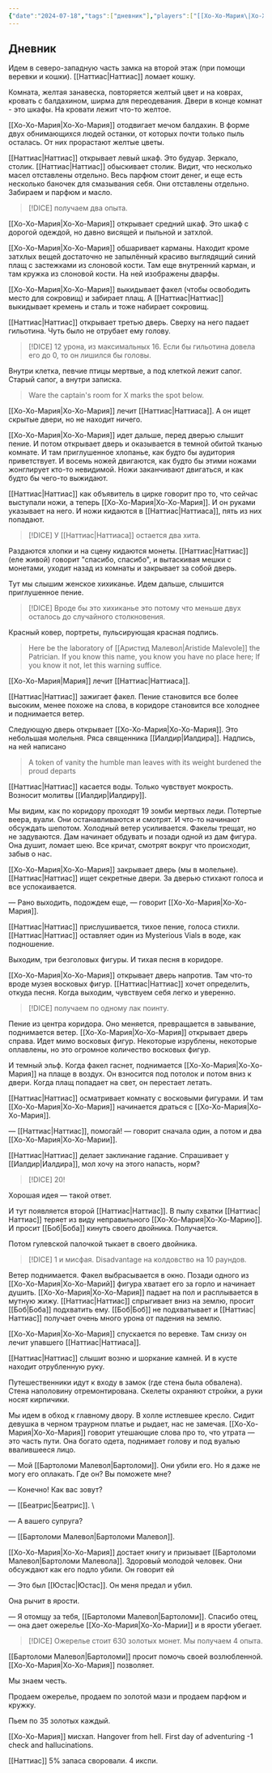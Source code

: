 ```yaml
---
{"date":"2024-07-18","tags":["дневник"],"players":["[[Хо-Хо-Мария\|Хо-Хо-Мария]]","[[Наттиас\|Наттиас]]"],"campaign":"GG Dungeon","world-date":null,"world-time-start":null,"dg-publish":true,"previous-session":"[[27 июня 2024]]","next-session":"[[25 июля 2024]]","permalink":"/18-iyulya-2024/","dgPassFrontmatter":true}
---
```



## Дневник
Идем в северо-западную часть замка на второй этаж (при помощи веревки и кошки). [[Наттиас\|Наттиас]] ломает кошку.

Комната, желтая занавеска, повторяется желтый цвет и на коврах, кровать с балдахином, ширма для переодевания. Двери в конце комнат - это шкафы. На кровати лежит что-то желтое. 

[[Хо-Хо-Мария\|Хо-Хо-Мария]] отодвигает мечом балдахин. В форме двух обнимающихся людей останки, от которых почти только пыль осталась. От них прорастают желтые цветы. 

[[Наттиас\|Наттиас]] открывает левый шкаф. Это будуар. Зеркало, столик. [[Наттиас\|Наттиас]] обыскивает столик. Видит, что несколько масел отставлены отдельно. Весь парфюм стоит денег, и еще есть несколько баночек для смазывания себя. Они отставлены отдельно. Забираем и парфюм и масло. 

> [!DICE] получаем два опыта.

[[Хо-Хо-Мария\|Хо-Хо-Мария]] открывает средний шкаф. Это шкаф с дорогой одеждой, но давно висящей и пыльной и затхлой.

[[Хо-Хо-Мария\|Хо-Хо-Мария]] обшаривает карманы. Находит кроме затхлых вещей достаточно не запылённый красиво выглядящий синий плащ с застежками из слоновой кости. Там еще внутренний карман, и там кружка из слоновой кости. На ней изображены дварфы.

[[Хо-Хо-Мария\|Хо-Хо-Мария]] выкидывает факел (чтобы освободить место для сокровищ) и забирает плащ. А [[Наттиас\|Наттиас]] выкидывает кремень и сталь и тоже набирает сокровищ.

[[Наттиас\|Наттиас]] открывает третью дверь. Сверху на него падает гильотина. Чуть было не отрубает ему голову.

> [!DICE] 12 урона, из максимальных 16. Если бы гильотина довела его до 0, то он лишился бы головы.

Внутри клетка, певчие птицы мертвые, а под клеткой лежит сапог. Старый сапог, а внутри записка. 

> Ware the captain's room for X marks the spot below.

[[Хо-Хо-Мария\|Хо-Хо-Мария]] лечит [[Наттиас\|Наттиаса]]. А он ищет скрытые двери, но не находит ничего.

[[Хо-Хо-Мария\|Хо-Хо-Мария]] идет дальше, перед дверью слышит пение. И потом открывает дверь и оказывается в темной обитой тканью комнате. И там приглушенное хлопанье, как будто бы аудитория приветствует. И восемь ножей двигаются, как будто бы этими ножами жонглирует кто-то невидимой. Ножи заканчивают двигаться, и как будто бы чего-то выжидают. 

[[Наттиас\|Наттиас]] как объявитель в цирке говорит про то, что сейчас выступали ножи, а теперь [[Хо-Хо-Мария\|Хо-Хо-Мария]]. И он руками указывает на него. И ножи кидаются в [[Наттиас\|Наттиаса]], пять из них попадают.

> [!DICE] У [[Наттиас\|Наттиаса]] остается два хита. 

Раздаются хлопки и на сцену кидаются монеты. [[Наттиас\|Наттиас]] (еле живой) говорит "спасибо, спасибо", и вытаскивая мешки с монетами, уходит назад из комнаты и закрывает за собой дверь.

Тут мы слышим женское хихиканье. Идем дальше, слышится приглушенное пение. 

> [!DICE] Вроде бы это хихиканье это потому что меньше двух осталось до случайного столкновения.

Красный ковер, портреты, пульсирующая красная подпись.

> Here be the laboratory of [[Аристид Малевол\|Aristide Malevole]] the Patrician. If you know this name, you know you have no place here; If you know it not, let this warning suffice. 

[[Хо-Хо-Мария\|Мария]] лечит [[Наттиас\|Наттиаса]]. 

[[Наттиас\|Наттиас]] зажигает факел. Пение становится все более высоким, менее похоже на слова, в коридоре становится все холоднее и поднимается ветер.

Следующую дверь открывает [[Хо-Хо-Мария\|Хо-Хо-Мария]]. Это небольшая молельня. Ряса священника [[Иалдир\|Иалдира]]. Надпись, на ней написано

> A token of vanity the humble man leaves with its weight burdened the proud departs

[[Наттиас\|Наттиас]] касается воды. Только чувствует мокрость. Возносит молитвы [[Иалдир\|Иалдиру]].

Мы видим, как по коридору проходят 19 зомби мертвых леди. Потертые веера, вуали. Они останавливаются и смотрят. И что-то начинают обсуждать шепотом. Холодный ветер усиливается. Факелы трещат, но не задуваются. Дам начинает обдувать и позади одной из дам фигура. Она душит, ломает шею. Все кричат, смотрят вокруг что происходит, забыв о нас.

[[Хо-Хо-Мария\|Хо-Хо-Мария]] закрывает дверь (мы в молельне). [[Наттиас\|Наттиас]] ищет секретные двери. За дверью стихают голоса и все успокаивается. 

— Рано выходить, подождем еще, — говорит [[Хо-Хо-Мария\|Хо-Хо-Мария]].

[[Наттиас\|Наттиас]] прислушивается, тихое пение, голоса стихли. [[Наттиас\|Наттиас]] оставляет один из Mysterious Vials в воде, как подношение.

Выходим, три безголовых фигуры. И тихая песня в коридоре. 

[[Хо-Хо-Мария\|Хо-Хо-Мария]] открывает дверь напротив. Там что-то вроде музея восковых фигур. [[Наттиас\|Наттиас]] хочет определить, откуда песня. Когда выходим, чувствуем себя легко и уверенно. 

> [!DICE] получаем по одному лак поинту.

Пение из центра коридора. Оно меняется, превращается в завывание, поднимается ветер. [[Хо-Хо-Мария\|Хо-Хо-Мария]] открывает дверь справа. Идет мимо восковых фигур. Некоторые изрублены, некоторые оплавлены, но это огромное количество восковых фигур. 

И темный эльф. Когда факел гаснет, поднимается [[Хо-Хо-Мария\|Хо-Хо-Мария]] на плаще в воздух. Он взносится под потолок и потом вниз к двери. Когда плащ попадает на свет, он перестает летать.

[[Наттиас\|Наттиас]] осматривает комнату с восковыми фигурами. И там [[Хо-Хо-Мария\|Хо-Хо-Мария]] начинается драться с [[Хо-Хо-Мария\|Хо-Хо-Мария]].

— [[Наттиас\|Наттиас]], помогай! — говорит сначала один, а потом и два [[Хо-Хо-Мария\|Хо-Хо-Марии]].

[[Наттиас\|Наттиас]] делает заклинание гадание. Спрашивает у [[Иалдир\|Иалдира]], мол хочу на этого напасть, норм?

> [!DICE] 20!

Хорошая идея — такой ответ. 

И тут появляется второй [[Наттиас\|Наттиас]]. В пылу схватки [[Наттиас\|Наттиас]] теряет из виду неправильного [[Хо-Хо-Мария\|Хо-Хо-Марию]]. И просит [[Боб\|Боба]] кинуть своего двойника. Получается.

Потом гулевской палочкой тыкает в своего двойника.

> [!DICE] 1 и мисфая. Disadvantage на колдовство на 10 раундов.

Ветер поднимается. Факел выбрасывается в окно. Позади одного из [[Хо-Хо-Мария\|Хо-Хо-Марий]] фигура хватает его за горло и начинает душить. [[Хо-Хо-Мария\|Хо-Хо-Мария]] падает на пол и расплывается в мутную жижу. [[Наттиас\|Наттиас]] спрыгивает вниз на землю, просит [[Боб\|Боба]] подхватить ему. [[Боб\|Боб]] не подхватывает и [[Наттиас\|Наттиас]] получает очень много урона от падения на землю.

[[Хо-Хо-Мария\|Хо-Хо-Мария]] спускается по веревке. Там снизу он лечит упавшего [[Наттиас\|Наттиаса]]. 

[[Наттиас\|Наттиас]] слышит возню и шоркание камней. И в кусте находит отрубленную руку.

Путешественники идут к входу в замок (где стена была обвалена). Стена наполовину отремонтирована. Скелеты охраняют стройки, а руки носят кирпичики. 

Мы идем в обход к главному двору. В холле истлевшее кресло. Сидит девушка в черном траурном платье и рыдает, нас не замечая. [[Хо-Хо-Мария\|Хо-Хо-Мария]] говорит утешающие слова про то, что утрата — это часть пути. Она богато одета, поднимает голову и под вуалью ввалившееся лицо. 

— Мой [[Бартоломи Малевол\|Бартоломи]]. Они убили его. Но я даже не могу его оплакать. Где он? Вы поможете мне? 

— Конечно! Как вас зовут? 

— [[Беатрис\|Беатрис]]. \

— А вашего супруга? 

— [[Бартоломи Малевол\|Бартоломи Малевол]].

[[Хо-Хо-Мария\|Хо-Хо-Мария]] достает книгу и призывает [[Бартоломи Малевол\|Бартоломи Малевола]]. Здоровый молодой человек. Они обсуждают как его подло убили. Он говорит ей

— Это был [[Юстас\|Юстас]]. Он меня предал и убил. 

Она рычит в ярости. 

— Я отомщу за тебя, [[Бартоломи Малевол\|Бартоломи]]. Спасибо отец, — она дает ожерелье [[Хо-Хо-Мария\|Хо-Хо-Марии]] и в ярости убегает.

> [!DICE] Ожерелье стоит 630 золотых монет. Мы получаем 4 опыта.

[[Бартоломи Малевол\|Бартоломи]] просит помочь своей возлюбленной. [[Хо-Хо-Мария\|Хо-Хо-Мария]] позволяет.

Мы знаем честь.

Продаем ожерелье, продаем по золотой мази и продаем парфюм и кружку.

Пьем по 35 золотых каждый.

[[Хо-Хо-Мария]] мисхап. Hangover from hell. First day of adventuring -1 check and hallucinations.

[[Наттиас]] 5% запаса своровали. 4 икспи.